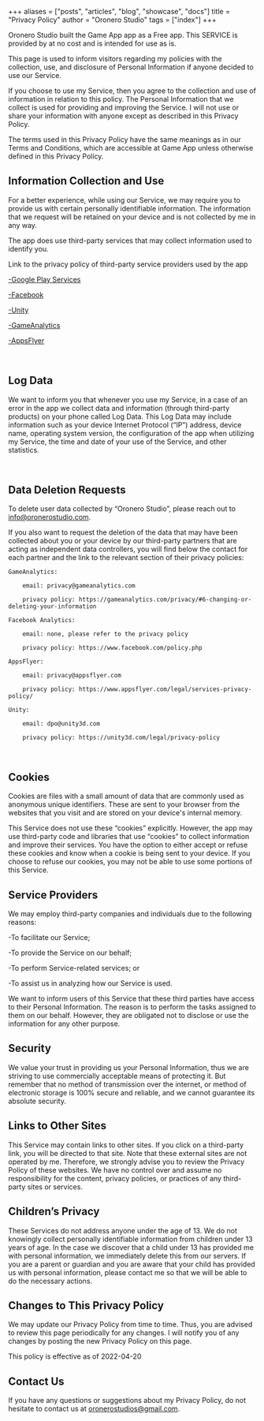+++
aliases = ["posts", "articles", "blog", "showcase", "docs"]
title = "Privacy Policy"
author = "Oronero Studio"
tags = ["index"]
+++

Oronero Studio built the Game App app as a Free app. This SERVICE is provided by at no cost and is intended for use as is.

This page is used to inform visitors regarding my policies with the collection, use, and disclosure of Personal Information if anyone decided to use our Service.

If you choose to use my Service, then you agree to the collection and use of information in relation to this policy. The Personal Information that we collect is used for providing and improving the Service. I will not use or share your information with anyone except as described in this Privacy Policy.

The terms used in this Privacy Policy have the same meanings as in our Terms and Conditions, which are accessible at Game App unless otherwise defined in this Privacy Policy.



## ​Information Collection and Use

For a better experience, while using our Service, we may require you to provide us with certain personally identifiable information. The information that we request will be retained on your device and is not collected by me in any way.

The app does use third-party services that may collect information used to identify you.​

Link to the privacy policy of third-party service providers used by the app

[-Google Play Services](https://www.google.com/policies/privacy/)

[-Facebook](https://www.facebook.com/about/privacy/update/printable)

[-Unity](https://unity3d.com/legal/privacy-policy)

[-GameAnalytics](https://gameanalytics.com/privacy)

[-AppsFlyer](https://www.appsflyer.com/legal/services-privacy-policy/)

 

## Log Data​

We want to inform you that whenever you use my Service, in a case of an error in the app we collect data and information (through third-party products) on your phone called Log Data. This Log Data may include information such as your device Internet Protocol (“IP”) address, device name, operating system version, the configuration of the app when utilizing my Service, the time and date of your use of the Service, and other statistics.

​

## Data Deletion Requests​

To delete user data collected by “Oronero Studio”, please reach out to info@oronerostudio.com.

If you also want to request the deletion of the data that may have been collected about you or your device by our third-party partners that are acting as independent data controllers, you will find below the contact for each partner and the link to the relevant section of their privacy policies:

    GameAnalytics:

        email: privacy@gameanalytics.com

        privacy policy: https://gameanalytics.com/privacy/#6-changing-or-deleting-your-information

    Facebook Analytics:

        email: none, please refer to the privacy policy

        privacy policy: https://www.facebook.com/policy.php

    AppsFlyer:

        email: privacy@appsflyer.com

        privacy policy: https://www.appsflyer.com/legal/services-privacy-policy/

    Unity:

        email: dpo@unity3d.com

        privacy policy: https://unity3d.com/legal/privacy-policy

​
## Cookies​

Cookies are files with a small amount of data that are commonly used as anonymous unique identifiers. These are sent to your browser from the websites that you visit and are stored on your device's internal memory.


This Service does not use these “cookies” explicitly. However, the app may use third-party code and libraries that use “cookies” to collect information and improve their services. You have the option to either accept or refuse these cookies and know when a cookie is being sent to your device. If you choose to refuse our cookies, you may not be able to use some portions of this Service.

## Service Providers​

We may employ third-party companies and individuals due to the following reasons:

-To facilitate our Service;

-To provide the Service on our behalf;

-To perform Service-related services; or

-To assist us in analyzing how our Service is used.
 

We want to inform users of this Service that these third parties have access to their Personal Information. The reason is to perform the tasks assigned to them on our behalf. However, they are obligated not to disclose or use the information for any other purpose.

## Security 

We value your trust in providing us your Personal Information, thus we are striving to use commercially acceptable means of protecting it. But remember that no method of transmission over the internet, or method of electronic storage is 100% secure and reliable, and we cannot guarantee its absolute security. 

## Links to Other Sites 

This Service may contain links to other sites. If you click on a third-party link, you will be directed to that site. Note that these external sites are not operated by me. Therefore, we strongly advise you to review the Privacy Policy of these websites. We have no control over and assume no responsibility for the content, privacy policies, or practices of any third-party sites or services.
 
## Children’s Privacy 

These Services do not address anyone under the age of 13. We do not knowingly collect personally identifiable information from children under 13 years of age. In the case we discover that a child under 13 has provided me with personal information, we immediately delete this from our servers. If you are a parent or guardian and you are aware that your child has provided us with personal information, please contact me so that we will be able to do the necessary actions.

## Changes to This Privacy Policy 

We may update our Privacy Policy from time to time. Thus, you are advised to review this page periodically for any changes. I will notify you of any changes by posting the new Privacy Policy on this page.

This policy is effective as of 2022-04-20​

## Contact Us

If you have any questions or suggestions about my Privacy Policy, do not hesitate to contact us at oronerostudios@gmail.com.
